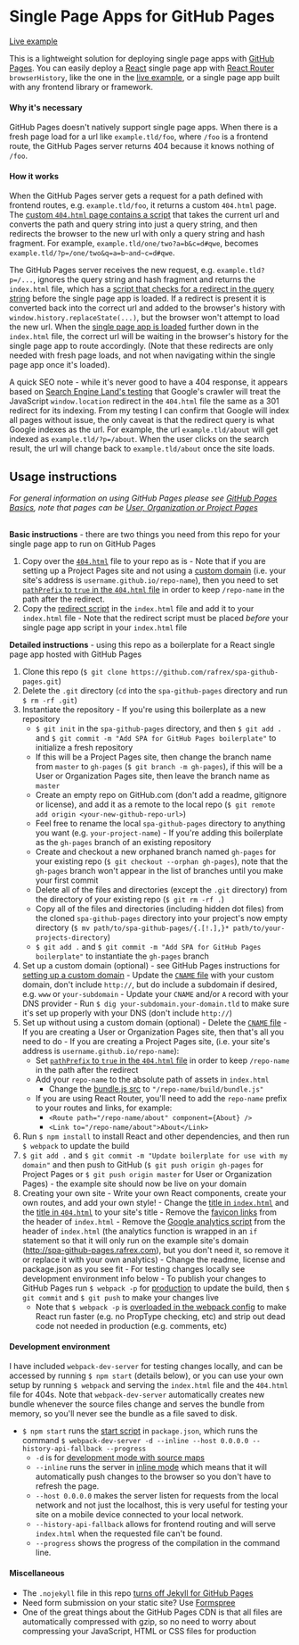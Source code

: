# Single Page Apps for GitHub Pages

[Live example][liveExample]  

This is a lightweight solution for deploying single page apps with [GitHub Pages][ghPagesOverview]. You can easily deploy a [React][react] single page app with [React Router][reactRouter] `browserHistory`, like the one in the [live example][liveExample], or a single page app built with any frontend library or framework.

#### Why it's necessary
GitHub Pages doesn't natively support single page apps. When there is a fresh page load for a url like `example.tld/foo`, where `/foo` is a frontend route, the GitHub Pages server returns 404 because it knows nothing of `/foo`.

#### How it works
When the GitHub Pages server gets a request for a path defined with frontend routes, e.g. `example.tld/foo`, it returns a custom `404.html` page. The [custom `404.html` page contains a script][404html] that takes the current url and converts the path and query string into just a query string, and then redirects the browser to the new url with only a query string and hash fragment. For example, `example.tld/one/two?a=b&c=d#qwe`, becomes `example.tld/?p=/one/two&q=a=b~and~c=d#qwe`.

The GitHub Pages server receives the new request, e.g. `example.tld?p=/...`, ignores the query string and hash fragment and returns the `index.html` file, which has a [script that checks for a redirect in the query string][indexHtmlScript] before the single page app is loaded. If a redirect is present it is converted back into the correct url and added to the browser's history with `window.history.replaceState(...)`, but the browser won't attempt to load the new url. When the [single page app is loaded][indexHtmlSPA] further down in the `index.html` file, the correct url will be waiting in the browser's history for the single page app to route accordingly. (Note that these redirects are only needed with fresh page loads, and not when navigating within the single page app once it's loaded).

A quick SEO note - while it's never good to have a 404 response, it appears based on [Search Engine Land's testing][seoLand] that Google's crawler will treat the JavaScript `window.location` redirect in the `404.html` file the same as a 301 redirect for its indexing. From my testing I can confirm that Google will index all pages without issue, the only caveat is that the redirect query is what Google indexes as the url. For example, the url `example.tld/about` will get indexed as `example.tld/?p=/about`. When the user clicks on the search result, the url will change back to `example.tld/about` once the site loads.


## Usage instructions
*For general information on using GitHub Pages please see [GitHub Pages Basics][ghPagesBasics], note that pages can be [User, Organization or Project Pages][ghPagesTypes]*  
&nbsp;

**Basic instructions** - there are two things you need from this repo for your single page app to run on GitHub Pages
  1. Copy over the [`404.html`][404html] file to your repo as is
    - Note that if you are setting up a Project Pages site and not using a [custom domain][customDomain] (i.e. your site's address is `username.github.io/repo-name`), then you need to set [`pathPrefix` to `true` in the `404.html` file][pathPrefix] in order to keep `/repo-name` in the path after the redirect.
  2. Copy the [redirect script][indexHtmlScript] in the `index.html` file and add it to your `index.html` file
    - Note that the redirect script must be placed *before* your single page app script in your `index.html` file
&nbsp;

**Detailed instructions** - using this repo as a boilerplate for a React single page app hosted with GitHub Pages  
  1. Clone this repo (`$ git clone https://github.com/rafrex/spa-github-pages.git`)
  2. Delete the `.git` directory (`cd` into the `spa-github-pages` directory and run `$ rm -rf .git`)
  3. Instantiate the repository
    - If you're using this boilerplate as a new repository
      - `$ git init` in the `spa-github-pages` directory, and then `$ git add .` and `$ git commit -m "Add SPA for GitHub Pages boilerplate"` to initialize a fresh repository
      - If this will be a Project Pages site, then change the branch name from `master` to `gh-pages` (`$ git branch -m gh-pages`), if this will be a User or Organization Pages site, then leave the branch name as `master`
      - Create an empty repo on GitHub.com (don't add a readme, gitignore or license), and add it as a remote to the local repo (`$ git remote add origin <your-new-github-repo-url>`)
      - Feel free to rename the local `spa-github-pages` directory to anything you want (e.g. `your-project-name`)
    - If you're adding this boilerplate as the `gh-pages` branch of an existing repository
      - Create and checkout a new orphaned branch named `gh-pages` for your existing repo (`$ git checkout --orphan gh-pages`), note that the `gh-pages` branch won't appear in the list of branches until you make your first commit
      - Delete all of the files and directories (except the `.git` directory) from the directory of your existing repo (`$ git rm -rf .`)
      - Copy all of the files and directories (including hidden dot files) from the cloned `spa-github-pages` directory into your project's now empty directory (`$ mv path/to/spa-github-pages/{.[!.],}* path/to/your-projects-directory`)
      - `$ git add .` and `$ git commit -m "Add SPA for GitHub Pages boilerplate"` to instantiate the `gh-pages` branch
  4. Set up a custom domain (optional) - see GitHub Pages instructions for [setting up a custom domain][customDomain]
    - Update the [`CNAME` file][cnameFile] with your custom domain, don't include `http://`, but do include a subdomain if desired, e.g. `www` or `your-subdomain`
    - Update your `CNAME` and/or `A` record with your DNS provider
    - Run `$ dig your-subdomain.your-domain.tld` to make sure it's set up properly with your DNS (don't include `http://`)
  5. Set up without using a custom domain (optional)
    - Delete the [`CNAME` file][cnameFile]
    - If you are creating a User or Organization Pages site, then that's all you need to do
    - If you are creating a Project Pages site, (i.e. your site's address is `username.github.io/repo-name`):
      - Set [`pathPrefix` to `true` in the `404.html` file][pathPrefix] in order to keep `/repo-name` in the path after the redirect
      - Add your `repo-name` to the absolute path of assets in `index.html`
        - Change the [bundle.js src][indexHtmlSPA] to `"/repo-name/build/bundle.js"`
      - If you are using React Router, you'll need to add the `repo-name` prefix to your routes and links, for example:
        - `<Route path="/repo-name/about" component={About} />`
        - `<Link to="/repo-name/about">About</Link>`
  6. Run `$ npm install` to install React and other dependencies, and then run `$ webpack` to update the build
  7. `$ git add .` and `$ git commit -m "Update boilerplate for use with my domain"` and then push to GitHub (`$ git push origin gh-pages` for Project Pages or `$ git push origin master` for User or Organization Pages) - the example site should now be live on your domain
  8. Creating your own site
    - Write your own React components, create your own routes, and add your own style!
    - Change the [title in `index.html`][indexHtmlTitle] and the [title in `404.html`][404htmlTitle] to your site's title
    - Remove the [favicon links][favicon] from the header of `index.html`
    - Remove the [Google analytics script][googleAnalytics] from the header of `index.html` (the analytics function is wrapped in an `if` statement so that it will only run on the example site's domain (http://spa-github-pages.rafrex.com), but you don't need it, so remove it or replace it with your own analytics)
    - Change the readme, license and package.json as you see fit
    - For testing changes locally see development environment info below
    - To publish your changes to GitHub Pages run `$ webpack -p` for [production][webpackProduction] to update the build, then `$ git commit` and `$ git push` to make your changes live
      - Note that `$ webpack -p` is [overloaded in the webpack config][webpackConfigOverload] to make React run faster (e.g. no PropType checking, etc) and strip out dead code not needed in production (e.g. comments, etc)

#### Development environment
I have included `webpack-dev-server` for testing changes locally, and can be accessed by running `$ npm start` (details below), or you can use your own setup by running `$ webpack` and serving the `index.html` file and the `404.html` file for 404s. Note that `webpack-dev-server` automatically creates new bundle whenever the source files change and serves the bundle from memory, so you'll never see the bundle as a file saved to disk.
- `$ npm start` runs the [start script][startScript] in `package.json`, which runs the command `$ webpack-dev-server -d --inline --host 0.0.0.0 --history-api-fallback --progress`
  - `-d` is for [development mode with source maps][webpackDevelopment]
  - `--inline` runs the server in [inline mode][webpackInline] which means that it will automatically push changes to the browser so you don't have to refresh the page.
  - `--host 0.0.0.0` makes the server listen for requests from the local network and not just the localhost, this is very useful for testing your site on a mobile device connected to your local network.
  - `--history-api-fallback` allows for frontend routing and will serve `index.html` when the requested file can't be found.
  - `--progress` shows the progress of the compilation in the command line.

#### Miscellaneous
- The `.nojekyll` file in this repo [turns off Jekyll for GitHub Pages][nojekyll]
- Need form submission on your static site? Use [Formspree][formspree]
- One of the great things about the GitHub Pages CDN is that all files are automatically compressed with gzip, so no need to worry about compressing your JavaScript, HTML or CSS files for production


<!-- links to within repo -->
[404html]: https://github.com/rafrex/spa-github-pages/blob/gh-pages/404.html
[pathPrefix]: https://github.com/rafrex/spa-github-pages/blob/gh-pages/404.html#L27
[indexHtmlScript]: https://github.com/rafrex/spa-github-pages/blob/gh-pages/index.html#L37
[indexHtmlSPA]: https://github.com/rafrex/spa-github-pages/blob/gh-pages/index.html#L96
[cnameFile]: https://github.com/rafrex/spa-github-pages/blob/gh-pages/CNAME
[indexHtmlTitle]: https://github.com/rafrex/spa-github-pages/blob/gh-pages/index.html#L6
[404htmlTitle]: https://github.com/rafrex/spa-github-pages/blob/gh-pages/404.html#L5
[favicon]: https://github.com/rafrex/spa-github-pages/blob/gh-pages/index.html#L11
[googleAnalytics]: https://github.com/rafrex/spa-github-pages/blob/gh-pages/index.html#L73
[webpackConfigOverload]: https://github.com/rafrex/spa-github-pages/blob/gh-pages/webpack.config.babel.js#L19
[startScript]: https://github.com/rafrex/spa-github-pages/blob/gh-pages/package.json#L5
[liveServer]: https://github.com/tapio/live-server
[issues]: https://github.com/rafrex/spa-github-pages/issues

<!-- links to github docs -->
[ghPagesOverview]: https://pages.github.com/
[ghPagesBasics]: https://help.github.com/categories/github-pages-basics/
[ghPagesTypes]: https://help.github.com/articles/user-organization-and-project-pages/
[customDomain]: https://help.github.com/articles/quick-start-setting-up-a-custom-domain/
[nojekyll]: https://help.github.com/articles/files-that-start-with-an-underscore-are-missing/

<!-- other links -->
[liveExample]: http://spa-github-pages.rafrex.com
[react]: https://github.com/facebook/react
[reactRouter]: https://github.com/reactjs/react-router
[seoLand]: http://searchengineland.com/tested-googlebot-crawls-javascript-heres-learned-220157
[webpackProduction]: https://webpack.github.io/docs/cli.html#production-shortcut-p
[webpackDevelopment]: https://webpack.github.io/docs/cli.html#development-shortcut-d
[webpackInline]: https://webpack.github.io/docs/webpack-dev-server.html#inline-mode
[formspree]: http://formspree.io/
[email]: mailto:code@rafrex.com
[twitter]: https://twitter.com/rafrrex
